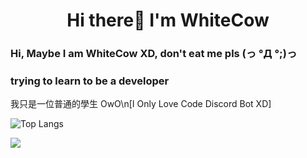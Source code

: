   <h1 align="center">Hi there👋 I'm WhiteCow</h1>

### Hi, Maybe I am WhiteCow XD, don't eat me pls (っ °Д °;)っ

<h3> trying to learn to be a developer </h3>

我只是一位普通的學生 OwO\n[I Only Love Code Discord Bot XD]

![Top Langs](https://github-readme-stats.vercel.app/api/top-langs/?username=whitecow410)

<picture>
<source
  srcset="https://github-readme-stats.vercel.app/api?username=whitecow410&show_icons=true&theme=dark"
  media="(prefers-color-scheme: dark)"
/>
<source
  srcset="https://github-readme-stats.vercel.app/api?username=whitecow410&show_icons=true"
  media="(prefers-color-scheme: light), (prefers-color-scheme: no-preference)"
/>
<img src="https://github-readme-stats.vercel.app/api?username=whitecow410&show_icons=true" />
</picture>
